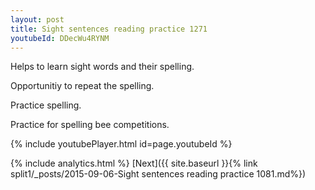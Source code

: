 ```yaml
---
layout: post
title: Sight sentences reading practice 1271
youtubeId: DDecWu4RYNM
---
```

 
 
Helps to learn sight words and their spelling.

Opportunitiy to repeat the spelling. 

Practice spelling. 
 
Practice for spelling bee competitions. 
 
{% include youtubePlayer.html id=page.youtubeId %}
 
 
{% include analytics.html %} 
[Next]({{ site.baseurl }}{% link  split1/_posts/2015-09-06-Sight sentences reading practice 1081.md%})
 
